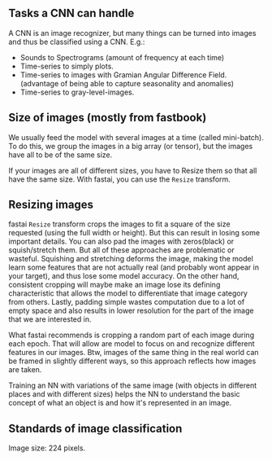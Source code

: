 
## Tasks a CNN can handle
A CNN is an image recognizer, but many things can be turned into images and thus be classified using a CNN. E.g.: 
- Sounds to Spectrograms (amount of frequency at each time)
- Time-series to simply plots. 
- Time-series to images with Gramian Angular Difference Field. (advantage of being able to capture seasonality and anomalies)
- Time-series to gray-level-images. 





## Size of images (mostly from fastbook)
We usually feed the model with several images at a time (called mini-batch). To do this, we group the images in a big array (or tensor), but the images have all to be of the same size. 

If your images are all of different sizes, you have to Resize them so that all have the same size. With fastai, you can use the `Resize` transform. 


## Resizing images
fastai `Resize` transform crops the images to fit a square of the size requested (using the full width or height). But this can result in losing some important details. You can also pad the images with zeros(black) or squish/stretch them. 
But all of these approaches are problematic or wasteful. 
Squishing and stretching deforms the image, making the model learn some features that are not actually real (and probably wont appear in your target), and thus lose some model accuracy. On the other hand, consistent cropping will maybe make an image lose its defining characteristic that allows the model to differentiate that image category from others. 
Lastly, padding simple wastes computation due to a lot of empty space and also results in lower resolution for the part of the image that we are interested in. 


What fastai recommends is cropping a random part of each image during each epoch. That will allow are model to focus on and recognize different features in our images. 
Btw, images of the same thing in the real world can be framed in slightly different ways, so this approach reflects how images are taken. 

Training an NN with variations of the same image (with objects in different places and with different sizes) helps the NN to understand the basic concept of what an object is and how it's represented in an image. 





## Standards of image classification

Image size: 224 pixels. 